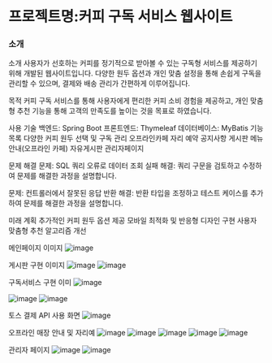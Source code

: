 

<h1> 프로젝트명:커피 구독 서비스 웹사이트 </h1>
<h3>소개</h3>소개
    사용자가 선호하는 커피를 정기적으로 받아볼 수 있는 구독형 서비스를 제공하기 위해 개발된 웹사이트입니다. 
    다양한 원두 옵션과 개인 맞춤 설정을 통해 손쉽게 구독을 관리할 수 있으며, 결제와 배송 관리가 간편하게 이루어집니다.

목적
  커피 구독 서비스를 통해 사용자에게 편리한 커피 소비 경험을 제공하고, 개인 맞춤형 추천 기능을 통해 고객의 만족도를 높이는 것을 목표로 하였습니다.

사용 기술
  백엔드: Spring Boot
  프론트엔드: Thymeleaf
  데이터베이스: MyBatis
기능 목록
  다양한 커피 원두 선택 및 구독 관리
  오프라인카페 자리 예약
  공지사항 게시판
  메뉴안내(오프라인 카페)
  자유게시판
  관리자페이지

문제 해결
  문제: SQL 쿼리 오류로 데이터 조회 실패
  해결: 쿼리 구문을 검토하고 수정하여 문제를 해결한 과정을 설명합니다.

  문제: 컨트롤러에서 잘못된 응답 반환
  해결: 반환 타입을 조정하고 테스트 케이스를 추가하여 문제를 해결한 과정을 설명합니다.

미래 계획
  추가적인 커피 원두 옵션 제공
  모바일 최적화 및 반응형 디자인 구현
  사용자 맞춤형 추천 알고리즘 개선
  



메인페이지 이미지
![image](https://github.com/user-attachments/assets/d974c2c9-1c7f-4427-8778-6fe11e3481ea)

게시판 구현 이미지
![image](https://github.com/user-attachments/assets/bf5f03a7-91e8-4b30-a662-0ca8b749a7c5)
![image](https://github.com/user-attachments/assets/26f7a14e-e7bb-4478-9bfe-3e8cec61e01a)

구독서비스 구현 이미
![image](https://github.com/user-attachments/assets/556867a5-1eb6-4e23-8b7a-2f561d7a9563)

![image](https://github.com/user-attachments/assets/5be284a1-f97a-43a9-8589-6c49208398cf) 
![image](https://github.com/user-attachments/assets/842c8af5-2cb9-46e0-a1b1-bf18a9811759)

토스 결제 API 사용 화면
![image](https://github.com/user-attachments/assets/933d52de-16b8-4ac3-bab0-94238b543242)

오프라인 매장 안내 및 자리예
![image](https://github.com/user-attachments/assets/80aee281-a0ff-4774-81c1-c7448b34bc54)
![image](https://github.com/user-attachments/assets/a7d803d1-2eca-4327-9c47-5e16a5b65760)
![image](https://github.com/user-attachments/assets/d742ea1e-8cf8-43e6-a206-2d4249d5f8e2)
![image](https://github.com/user-attachments/assets/2cae3329-9958-48f7-a3d4-5d9a55b95971)
![image](https://github.com/user-attachments/assets/79f534ff-203d-490c-a583-aaadabf22cfa)

관리자 페이지
![image](https://github.com/user-attachments/assets/23448ea4-0301-489d-9a2c-23876f730164)
![image](https://github.com/user-attachments/assets/14705478-baf7-47da-abe8-fe77100a5a6e)




  





